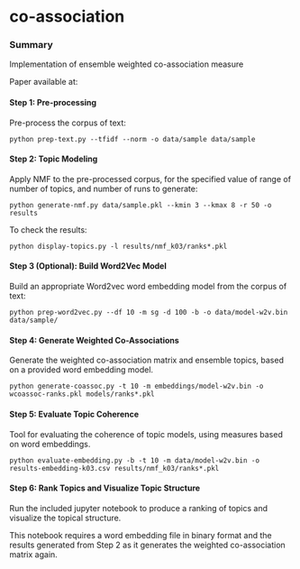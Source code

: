 # co-association

### Summary
Implementation of ensemble weighted co-association measure

Paper available at: 

#### Step 1: Pre-processing

Pre-process the corpus of text:

    python prep-text.py --tfidf --norm -o data/sample data/sample

#### Step 2: Topic Modeling 
    
Apply NMF to the pre-processed corpus, for the specified value of range of number of topics, and number of runs to generate:
    
    python generate-nmf.py data/sample.pkl --kmin 3 --kmax 8 -r 50 -o results
    
To check the results:
    
    python display-topics.py -l results/nmf_k03/ranks*.pkl
    
#### Step 3 (Optional): Build Word2Vec Model
    
 Build an appropriate Word2vec word embedding model from the corpus of text:
    
    python prep-word2vec.py --df 10 -m sg -d 100 -b -o data/model-w2v.bin data/sample/
    
#### Step 4: Generate Weighted Co-Associations

Generate the weighted co-association matrix and ensemble topics, based on a provided word embedding model.

    python generate-coassoc.py -t 10 -m embeddings/model-w2v.bin -o wcoassoc-ranks.pkl models/ranks*.pkl

#### Step 5: Evaluate Topic Coherence

Tool for evaluating the coherence of topic models, using measures based on word embeddings.

    python evaluate-embedding.py -b -t 10 -m data/model-w2v.bin -o results-embedding-k03.csv results/nmf_k03/ranks*.pkl

#### Step 6: Rank Topics and Visualize Topic Structure

Run the included jupyter notebook to produce a ranking of topics and visualize the topical structure.

This notebook requires a word embedding file in binary format and the results generated from Step 2 as it generates the weighted co-association matrix again.
    



